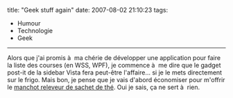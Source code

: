 title: "Geek stuff again"
date: 2007-08-02 21:10:23
tags:
  - Humour
  - Technologie
  - Geek
---

Alors que j'ai promis à  ma chérie de développer une application pour faire la liste des courses (en WSS, WPF), je commence à  me dire que le gadget post-it de la sidebar Vista fera peut-être l'affaire&#8230; <a class="brokenlink" title="Ce site n'existe plus">si je le mets directement sur le frigo</a>. Mais bon, je pense que je vais d'abord économiser pour m'offrir le [manchot releveur de sachet de thé](//www.suchablog.com/le-pingouin-qui-releve-automatiquement-votre-sachet-de-the/). Oui je sais, ça ne sert à  rien.